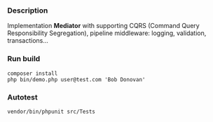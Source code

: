 ### Description

Implementation **Mediator** with supporting CQRS (Command Query Responsibility Segregation), pipeline middleware: logging, validation, transactions...

### Run build

```
composer install
php bin/demo.php user@test.com 'Bob Donovan'
```

### Autotest

```
vendor/bin/phpunit src/Tests
```